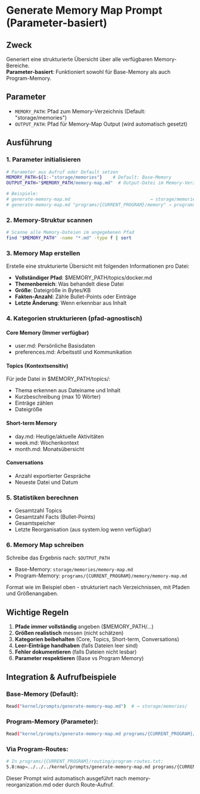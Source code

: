 # Generate Memory Map Prompt (Parameter-basiert)

## Zweck
Generiert eine strukturierte Übersicht über alle verfügbaren Memory-Bereiche.  
**Parameter-basiert**: Funktioniert sowohl für Base-Memory als auch Program-Memory.

## Parameter
- `MEMORY_PATH`: Pfad zum Memory-Verzeichnis (Default: "storage/memories")
- `OUTPUT_PATH`: Pfad für Memory-Map Output (wird automatisch gesetzt)

## Ausführung

### 1. Parameter initialisieren
```bash
# Parameter aus Aufruf oder Default setzen
MEMORY_PATH=${1:-"storage/memories"}    # Default: Base-Memory
OUTPUT_PATH="$MEMORY_PATH/memory-map.md"  # Output-Datei im Memory-Verzeichnis

# Beispiele:
# generate-memory-map.md                              → storage/memories/
# generate-memory-map.md "programs/{CURRENT_PROGRAM}/memory" → programs/{CURRENT_PROGRAM}/memory/
```

### 2. Memory-Struktur scannen
```bash
# Scanne alle Memory-Dateien im angegebenen Pfad
find "$MEMORY_PATH" -name "*.md" -type f | sort
```

### 3. Memory Map erstellen
Erstelle eine strukturierte Übersicht mit folgenden Informationen pro Datei:
- **Vollständiger Pfad**: $MEMORY_PATH/topics/docker.md
- **Themenbereich**: Was behandelt diese Datei
- **Größe**: Dateigröße in Bytes/KB
- **Fakten-Anzahl**: Zähle Bullet-Points oder Einträge
- **Letzte Änderung**: Wenn erkennbar aus Inhalt

### 4. Kategorien strukturieren (pfad-agnostisch)

#### Core Memory (Immer verfügbar)
- user.md: Persönliche Basisdaten  
- preferences.md: Arbeitsstil und Kommunikation

#### Topics (Kontextsensitiv)
Für jede Datei in $MEMORY_PATH/topics/:
- Thema erkennen aus Dateiname und Inhalt
- Kurzbeschreibung (max 10 Wörter)
- Einträge zählen
- Dateigröße

#### Short-term Memory
- day.md: Heutige/aktuelle Aktivitäten
- week.md: Wochenkontext 
- month.md: Monatsübersicht

#### Conversations
- Anzahl exportierter Gespräche
- Neueste Datei und Datum

### 5. Statistiken berechnen
- Gesamtzahl Topics
- Gesamtzahl Facts (Bullet-Points)
- Gesamtspeicher
- Letzte Reorganisation (aus system.log wenn verfügbar)

### 6. Memory Map schreiben
Schreibe das Ergebnis nach: `$OUTPUT_PATH`
- Base-Memory: `storage/memories/memory-map.md`
- Program-Memory: `programs/{CURRENT_PROGRAM}/memory/memory-map.md`

Format wie im Beispiel oben - strukturiert nach Verzeichnissen, mit Pfaden und Größenangaben.

## Wichtige Regeln
1. **Pfade immer vollständig** angeben ($MEMORY_PATH/...)
2. **Größen realistisch** messen (nicht schätzen)
3. **Kategorien beibehalten** (Core, Topics, Short-term, Conversations)
4. **Leer-Einträge handhaben** (falls Dateien leer sind)
5. **Fehler dokumentieren** (falls Dateien nicht lesbar)
6. **Parameter respektieren** (Base vs Program Memory)

## Integration & Aufrufbeispiele

### Base-Memory (Default):
```bash
Read("kernel/prompts/generate-memory-map.md")  # → storage/memories/
```

### Program-Memory (Parameter):
```bash
Read("kernel/prompts/generate-memory-map.md programs/{CURRENT_PROGRAM}/memory")  # → programs/{CURRENT_PROGRAM}/memory/
```

### Via Program-Routes:
```bash
# In programs/{CURRENT_PROGRAM}/routing/program-routes.txt:
5.8:map→../../../kernel/prompts/generate-memory-map.md programs/{CURRENT_PROGRAM}/memory
```

Dieser Prompt wird automatisch ausgeführt nach memory-reorganization.md oder durch Route-Aufruf.